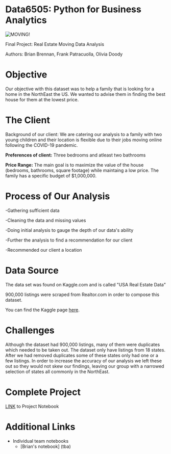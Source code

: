 # Data6505: Python for Business Analytics 
![MOVING!](https://media.istockphoto.com/id/1288083160/vector/happy-family-moving-into-new-house-flat-vector-illustration.jpg?s=170667a&w=0&k=20&c=6Q9wfa-kTLMxk6O_8D1pTmyaBDQzTbICXpSv7TtWo3g=)

Final Project: Real Estate Moving Data Analysis

Authors: Brian Brennan, Frank Patracuolla, Olivia Doody
 
 # Objective
  Our objective with this dataset was to help a family that is looking for a home in the NorthEast the US. We wanted to advise them in finding the best house for them at the lowest price.
  
 # The Client
  Background of our client:
     We are catering our analysis to a family with two young children and their location is flexible due to their jobs moving online following the COVID-19 pandemic. 

**Preferences of client:** Three bedrooms and atleast two bathrooms
   
   **Price Range:** The main goal is to maximize the value of the house (bedrooms, bathrooms, square footage) while maintaing a low price. The family has a specific budget of $1,000,000.

# Process of Our Analysis
-Gathering sufficient data

-Cleaning the data and missing values

-Doing initial analysis to gauge the depth of our data's ability

-Further the analysis to find a recommendation for our client

-Recommended our client a location
# Data Source
 The data set was found on Kaggle.com and is called "USA Real Estate Data"
 
 900,000 listings were scraped from Realtor.com in order to compose this dataset. 
 
 You can find the Kaggle page [here](https://www.kaggle.com/datasets/ahmedshahriarsakib/usa-real-estate-dataset?select=realtor-data.csv).

# Challenges 
  Although the dataset had 900,000 listings, many of them were duplicates which needed to be taken out. The dataset only have listings from 18 states. After we had removed duplicates some of these states only had one or a few listings. In order to increase the accuracy of our analysis we left these out so they would not skew our findings, leaving our group with a narrowed selection of states all commonly in the NorthEast.

# Complete Project
[LINK]([https://github.com/oadoody/Data6505RealEstate/blob/main/Finding_A_Home.ipynb]) to Project Notebook 


# Additional Links
- Individual team notebooks
     - [Brian's notebook] (tba)
